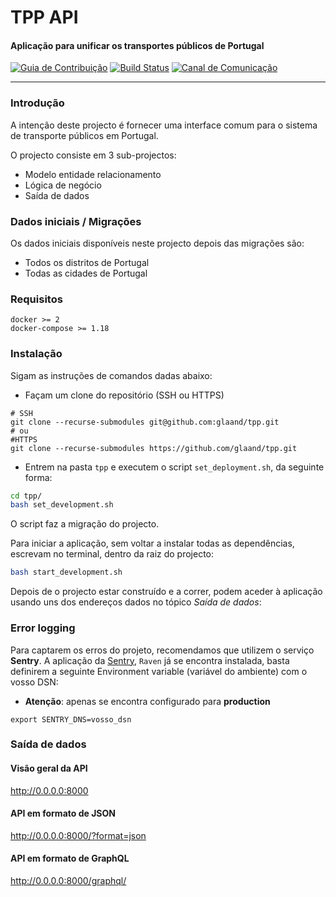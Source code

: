 # TPP API
#### Aplicação para unificar os transportes públicos de Portugal

[![Guia de Contribuição](https://img.shields.io/badge/%E2%9D%A4-Guia%20de%20contribui%C3%A7%C3%A3o-blue.svg)](https://github.com/glaand/tpp/blob/master/CONTRIBUTING.md)
[![Build Status](https://travis-ci.org/glaand/tpp.svg?branch=master)](https://travis-ci.org/glaand/tpp)
[![Canal de Comunicação](https://img.shields.io/badge/Canal%20de%20Comunica%C3%A7%C3%A3o-Slack-orange.svg)]((https://join.slack.com/t/tpportugal/shared_invite/enQtMzEwOTI3ODg0MDk2LTZmNjYxOWVmZTBkN2EwNWUzMGFhOGQ2MWM0YmQ4NGUxMTU1ZjcwMDQxMDljMzU0Njg0ODcwOGIyODUxMjIzNmI))


***

### Introdução
A intenção deste projecto é fornecer uma interface comum para o sistema de transporte públicos em Portugal.

O projecto consiste em 3 sub-projectos:
 - Modelo entidade relacionamento
 - Lógica de negócio
 - Saída de dados

### Dados iniciais / Migrações
Os dados iniciais disponíveis neste projecto depois das migrações são:
 - Todos os distritos de Portugal
 - Todas as cidades de Portugal


### Requisitos

```
docker >= 2
docker-compose >= 1.18
```

### Instalação
Sigam as instruções de comandos dadas abaixo:

- Façam um clone do repositório (SSH ou HTTPS)

```
# SSH
git clone --recurse-submodules git@github.com:glaand/tpp.git
# ou
#HTTPS
git clone --recurse-submodules https://github.com/glaand/tpp.git
```
- Entrem na pasta `tpp` e executem o script `set_deployment.sh`, da seguinte forma:

```bash
cd tpp/
bash set_development.sh
```

O script faz a migração do projecto.

Para iniciar a aplicação, sem voltar a instalar todas as dependências, escrevam no terminal, dentro da raiz do projecto:

```bash
bash start_development.sh
```

Depois de o projecto estar construído e a correr, podem aceder à aplicação usando uns dos endereços dados no tópico *Saída de dados*:

### Error logging

Para captarem os erros do projeto, recomendamos que utilizem o serviço **Sentry**.
A aplicação da [Sentry](https://sentry.io), `Raven` já se encontra instalada, basta definirem a seguinte Environment variable (variável do ambiente) com o vosso DSN:
- **Atenção**: apenas se encontra configurado para **production**
```
export SENTRY_DNS=vosso_dsn
```

### Saída de dados

#### Visão geral da API

http://0.0.0.0:8000

#### API em formato de JSON

http://0.0.0.0:8000/?format=json

#### API em formato de GraphQL

http://0.0.0.0:8000/graphql/
